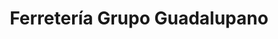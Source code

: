 ---
title: "Ferretería Grupo Guadalupano"
url: /calle-blancos/ferreteria-grupo-guadalupano/
shop: Eisenwaren
---